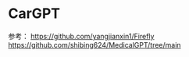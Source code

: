 # CarGPT

参考：
https://github.com/yangjianxin1/Firefly  https://github.com/shibing624/MedicalGPT/tree/main

